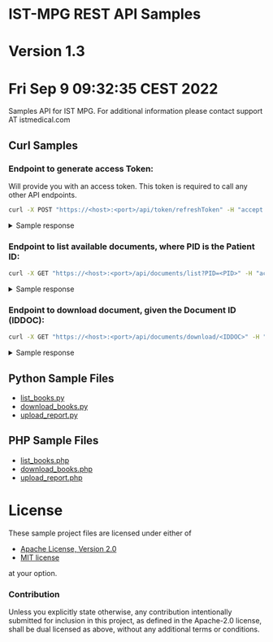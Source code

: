 # IST-MPG REST API Samples
# Version 1.3
# Fri Sep  9 09:32:35 CEST 2022


Samples API for IST MPG. For additional information please contact support AT istmedical.com

## Curl Samples

### Endpoint to generate access Token:
Will provide you with an access token.
This token is required to call any other API endpoints.

```bash
curl -X POST "https://<host>:<port>/api/token/refreshToken" -H "accept: application/json;charset=UTF-8" -H "Content-Type: application/json;charset=UTF-8" -d "{ \"password\": \"your_password\", \"username\": \"your_username\"}" -k
```

<details>
<summary>Sample response</summary>

<code style="white-space:nowrap;">

```json
{
  "status": 200,
  "statusMessage": "Token generated correctly",
  "success": true,
  "timestamp": "01/01/2021 11:11:11 AM +0200",
  "results": [
    {
      "token": "token_string",
      "user": "your_username",
      "token_expire_time": "nn"
    }
  ]
}
```

</code>

</details>



### Endpoint to list available documents, where PID is the Patient ID:
```bash
curl -X GET "https://<host>:<port>/api/documents/list?PID=<PID>" -H "accept: application/json;charset=UTF-8" -H "Authorization: Bearer <token>" -k
```

<details>
<summary>Sample response</summary>

<code style="white-space:nowrap;">

```json
{
  "status": 200,
  "statusMessage": "Record found with PID : nnn",
  "success": true,
  "timestamp": "01/01/2021 11:11:11 AM +0200",
  "results": [
    {
      "PatientData": {
        "PatientName": "xx",
        "PatientID": "nn",
        "BirthDate": "1900-01-01",
        "PatientGenre": ""
      }
    },
    {
      "DocumentList": [
        {
          "IDDOC": "11fd4084-307c-4c2b-8aad-9a8311e9dcda",
          "StudyID": "study_id_number",
          "StudyDate": "20200202",
          "StudyDescription": "Description",
          "DocumentType": "Rich Document",
          "DocumentPages": "number of pages",
          "DocumentSize": "Size in MB",
          "StudyModality": "Modality",
          "ReferringPhysicianName": "Name"
        },
         {
          "IDDOC": "41fd4384-307c-4c2b-8a4d-9a3a1ae9dcdb",
          "StudyID": "study_id_number",
          "StudyDate": "20200202",
          "StudyDescription": "Description",
          "DocumentType": "Rich Document",
          "DocumentPages": "number of pages",
          "DocumentSize": "Size in MB",
          "StudyModality": "Modality",
          "ReferringPhysicianName": "Name"
        }
      ]
    }
  ]
}
```

</code>

</details>

### Endpoint to download document, given the Document ID (IDDOC):
```bash
curl -X GET "https://<host>:<port>/api/documents/download/<IDDOC>" -H "accept: application/json;charset=UTF-8" -H "Authorization: Bearer <token>" -k
```

<details>
<summary>Sample response</summary>

<code style="white-space:nowrap;">

```json
{
  "status": 200,
  "statusMessage": "Document Found with id : f3e0ecd3-74e3-4c81-a6af-1822a453562e",
  "success": true,
  "timestamp": "01/01/2021 11:11:11 AM +0200",
  "results": [
    {
      "PatientData": {
        "PatientName": "Patient Name",
        "PatientID": "patient_id",
        "BirthDate": "1970-01-01",
        "PatientGenre": ""
      }
    },
    {
      "publicPath": "public_path_of_pdf_document",
      "documentType": "Rich Document"
    }
  ]
}
```

</code>

</details>


## Python Sample Files

- [list_books.py](https://github.com/alfonsoIST/mpg-api/blob/master/python_samples/list_books.py)
- [download_books.py](https://github.com/alfonsoIST/mpg-api/blob/master/python_samples/download_books.py)
- [upload_report.py](https://github.com/alfonsoIST/mpg-api/blob/master/python_samples/upload_report.py)

## PHP Sample Files

- [list_books.php](https://github.com/alfonsoIST/mpg-api/blob/master/php_samples/list_books.php)
- [download_books.php](https://github.com/alfonsoIST/mpg-api/blob/master/php_samples/download_books.php)
- [upload_report.php](https://github.com/alfonsoIST/mpg-api/blob/master/php_samples/upload_report.php)

# License

These sample project files are licensed under either of

 * [Apache License, Version 2.0](https://www.apache.org/licenses/LICENSE-2.0.txt)
 * [MIT license](http://opensource.org/licenses/MIT)

at your option.

### Contribution

Unless you explicitly state otherwise, any contribution intentionally submitted
for inclusion in this project, as defined in the Apache-2.0 license, shall be
dual licensed as above, without any additional terms or conditions.
